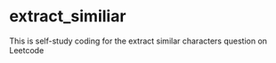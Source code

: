 # extract_similiar
This is self-study coding for the extract similar characters question on Leetcode
